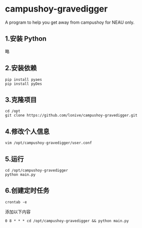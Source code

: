 # campushoy-gravedigger
A program to help you get away from campushoy for NEAU only.
## 1.安装 Python
略
## 2.安装依赖
```shell
pip install pyaes
pip install pyDes
```
## 3.克隆项目
```shell
cd /opt
git clone https://github.com/lonive/campushoy-gravedigger.git
```
## 4.修改个人信息
```shell
vim /opt/campushoy-gravedigger/user.conf
```
## 5.运行
```shell
cd /opt/campushoy-gravedigger
python main.py
```
## 6.创建定时任务
```shell
crontab -e
```
添加以下内容
```shell
0 8 * * * cd /opt/campushoy-gravedigger && python main.py
```
